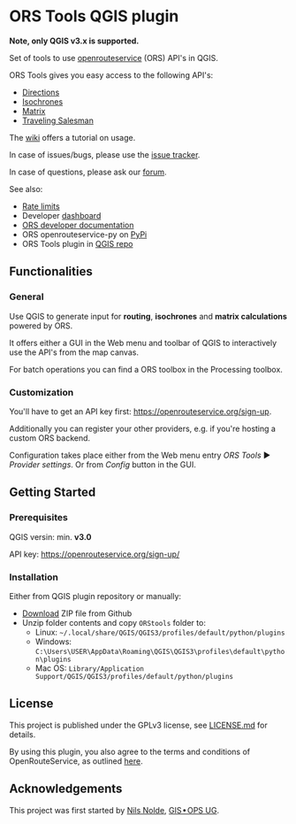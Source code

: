# ORS Tools QGIS plugin

**Note, only QGIS v3.x is supported.**

Set of tools to use [openrouteservice](https://openrouteservice.org) (ORS) API's in QGIS.

ORS Tools gives you easy access to the following API's:

- [Directions](https://openrouteservice.org/dev/#/api-docs/v2/directions/{profile}/geojson/post)
- [Isochrones](https://openrouteservice.org/dev/#/api-docs/v2/isochrones/{profile}/post)
- [Matrix](https://openrouteservice.org/documentation/#/reference/matrix/matrix/matrix-service-(post))
- [Traveling Salesman](https://openrouteservice.org/dev/#/api-docs/v2/matrix/{profile}/post)

The [wiki](https://github.com/GIScience/orstools-qgis-plugin/wiki/ORS-Tools-Help) offers a tutorial on usage.

In case of issues/bugs, please use the [issue tracker](https://github.com/GIScience/orstools-qgis-plugin/issues).

In case of questions, please ask our [forum](https://ask.openrouteservice.org/c/sdks/qgis).

See also:
- [Rate limits](https://openrouteservice.org/restrictions/)
- Developer [dashboard](https://openrouteservice.org/dev/#/home)
- [ORS developer documentation](https://openrouteservice.org/dev/#/api-docs)
- ORS openrouteservice-py on [PyPi](https://pypi.python.org/pypi/openrouteservice)
- ORS Tools plugin in [QGIS repo](https://plugins.qgis.org/plugins/ORStools/)

## Functionalities

### General

Use QGIS to generate input for **routing**, **isochrones** and **matrix calculations** powered by ORS.

It offers either a GUI in the Web menu and toolbar of QGIS to interactively use the API's from the map canvas.

For batch operations you can find a ORS toolbox in the Processing toolbox.

### Customization

You'll have to get an API key first: <https://openrouteservice.org/sign-up>.

Additionally you can register your other providers, e.g. if you're hosting a custom ORS backend.

Configuration takes place either from the Web menu entry *ORS Tools* ► *Provider settings*. Or from *Config* button in the GUI.

## Getting Started

### Prerequisites

QGIS versin: min. **v3.0**

API key: https://openrouteservice.org/sign-up/

### Installation

Either from QGIS plugin repository or manually:
  - [Download](https://github.com/GIScience/orstools-qgis-plugin/archive/master.zip) ZIP file from Github
  - Unzip folder contents and copy `ORStools` folder to:
    - Linux: `~/.local/share/QGIS/QGIS3/profiles/default/python/plugins`
    - Windows: `C:\Users\USER\AppData\Roaming\QGIS\QGIS3\profiles\default\python\plugins`
    - Mac OS: `Library/Application Support/QGIS/QGIS3/profiles/default/python/plugins`

## License

This project is published under the GPLv3 license, see [LICENSE.md](https://github.com/GIScience/orstools-qgis-plugin/blob/master/LICENSE.md) for details.

By using this plugin, you also agree to the terms and conditions of OpenRouteService, as outlined [here](https://openrouteservice.org/terms-of-service/).

## Acknowledgements

This project was first started by [Nils Nolde](https://github.com/nilsnolde), [GIS • OPS UG](https://gis-ops.com).

